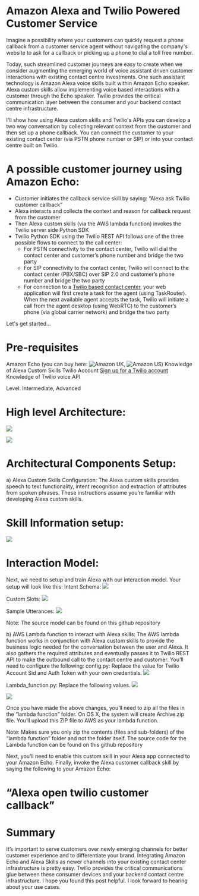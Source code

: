 # Amazon Alexa and Twilio Powered Customer Service
Imagine a possibility where your customers can quickly request a phone callback from a customer service agent without navigating the company's website to ask for a callback or picking up a phone to dial a toll free number. 

Today, such streamlined customer journeys are easy to create when we consider augmenting the emerging world of voice assistant driven customer interactions with existing contact centre investments.  One such assistant technology is Amazon Alexa voice skills built within Amazon Echo speaker.  Alexa custom skills allow implementing voice based interactions with a customer through the Echo speaker.   Twilio provides the critical communication layer between the consumer  and your backend contact centre infrastructure.

I'll show how using Alexa custom skills and Twilio's APIs you can develop a two way conversation by collecting relevant context from the customer and then set up a phone callback.  You can connect the customer to your existing contact center (via PSTN phone number or SIP) or into your contact centre built on Twilio.

# A possible customer journey using Amazon Echo:
* Customer initiates the callback service skill by saying: “Alexa ask Twilio customer callback”
* Alexa interacts and collects the context and reason for callback request from the customer
* Then Alexa custom skills (via the AWS lambda function) invokes the Twilio server side Python SDK
* Twilio Python SDK using the Twilio REST API follows one of the three possible flows to connect to the call center:
	* For PSTN connectivity to the contact center, Twilio will dial the contact center and customer’s phone number and bridge the two party
	* For SIP connectivity to the contact center, Twilio will connect to  the contact center (PBX/SBC) over SIP 2.0 and customer’s phone number and bridge the two party
	* For connection to a [Twilio based contact center](https://github.com/nash-md/twilio-contact-center), your web application  will first create a task for the agent (using TaskRouter).  When the next available agent accepts the task, Twilio will initiate a call from the agent desktop (using WebRTC) to the customer’s phone (via global carrier network) and bridge the two party


Let's get started... 

# Pre-requisites  
Amazon Echo (you can buy here: ![Amazon UK](https://www.amazon.co.uk/dp/B01GAGVIE4), ![Amazon US](https://amzn.com/B00X4WHP5E))
Knowledge of Alexa Custom Skills
Twilio Account [Sign up for a Twilio account](https://www.twilio.com/try-twilio)
Knowledge of Twilio voice API

Level: Intermediate, Advanced

# High level Architecture:
![](Signal_London_2016_Building_A_Twilio_Powered_Contact_Center.001.jpeg)

![](Signal_London_2016_Building_A_Twilio_Powered_Contact_Center.001.jpeg)


# Architectural Components Setup:
  a) Alexa Custom Skills Configuration:
  The Alexa custom skills provides speech to text functionality, intent recognition and extraction of attributes from spoken phrases.  These instructions assume you’re familiar with developing Alexa custom skills. 

# Skill Information setup:
![](alexa_interaction_model_1.png)

# Interaction Model:
  Next, we need to setup and train Alexa with our interaction model.  Your setup will look like this:
Intent Schema:
![](alexa_interaction_model_2.png)

Custom Slots:
![](alexa_interaction_model_3.png)

Sample Utterances:
![](alexa_interaction_model_4.png)
	
Note: The source model can be found on this github repository 

b) AWS Lambda function to interact with Alexa skills: 
The AWS lambda function works in conjunction with Alexa custom skills to provide the business logic needed for the conversation between the user and Alexa.  It also gathers the required attributes and eventually passes it to Twilio REST API to make the outbound call to the contact centre and customer.
You’ll need to configure the following:
config.py: Replace the value for Twilio Account Sid and Auth Token with your own credentials.
![](config_setup.png)

Lambda_function.py: Replace the following values.
![](lambda_function_change_1.png)

![](lambda_function_change_2.png)

Once you have made the above changes, you’ll need to zip all the files in the “lambda function” folder.  On OS X, the system will create Archive.zip file.  You’ll upload this ZIP file to AWS as your lambda function.

Note: Makes sure you only zip the contents (files and sub-folders)  of the “lambda function” folder and not the folder itself.
The source code for the Lambda function can be found on this github repository 

Next, you’ll need to enable this custom skill in your Alexa app connected to your Amazon Echo.
Finally, invoke the Alexa customer callback skill by saying the following to your Amazon Echo:
# “Alexa open twilio customer callback”

# Summary
It’s important to serve customers over newly emerging channels for better customer experience and to differentiate your brand.  Integrating Amazon Echo and Alexa Skills as newer channels into your existing contact center infrastructure is pretty easy.  Twilio provides the critical communications glue between these consumer devices and your backend contact centre infrastructure.
I hope you found this post helpful.  I look forward to hearing about your use cases.
